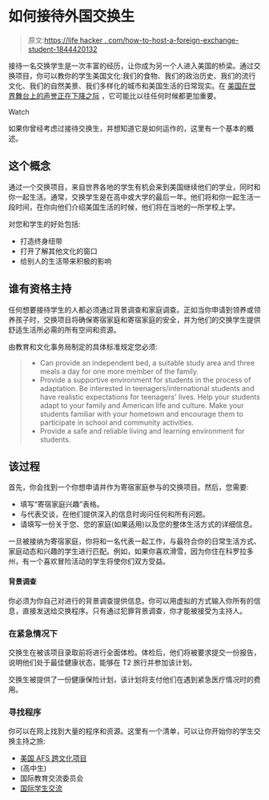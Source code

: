 # 如何接待外国交换生

> 原文:[https://life hacker . com/how-to-host-a-foreign-exchange-student-1844420132](https://lifehacker.com/how-to-host-a-foreign-exchange-student-1844420132)

接待一名交换学生是一次丰富的经历，让你成为另一个人进入美国的桥梁。通过交换项目，你可以教你的学生美国文化:我们的食物、我们的政治历史、我们的流行文化、我们的自然美景、我们多样化的城市和美国生活的日常现实。在 [美国在世界舞台上的声誉正在下降之际](https://www.theguardian.com/us-news/2020/apr/12/us-global-reputation-rock-bottom-donald-trump-coronavirus) ，它可能比以往任何时候都更加重要。

Watch

如果你曾经考虑过接待交换生，并想知道它是如何运作的，这里有一个基本的概述。

## 这个概念

通过一个交换项目，来自世界各地的学生有机会来到美国继续他们的学业，同时和你一起生活。通常，交换学生是在高中或大学的最后一年。他们将和你一起生活一段时间，在你向他们介绍美国生活的时候，他们将在当地的一所学校上学。

对您和学生的好处包括:

*   打造终身纽带
*   打开了解其他文化的窗口
*   给别人的生活带来积极的影响

## 谁有资格主持

任何想要接待学生的人都必须通过背景调查和家庭调查。正如当你申请到领养或领养孩子时，交换项目将确保寄宿家庭和寄宿家庭的安全，并为他们的交换学生提供舒适生活所必需的所有空间和资源。

由教育和文化事务局制定的具体标准规定您必须:

> *   Can provide an independent bed, a suitable study area and three meals a day for one more member of the family.
> *   Provide a supportive environment for students in the process of adaptation. Be interested in teenagers/international students and have realistic expectations for teenagers' lives. Help your students adapt to your family and American life and culture. Make your students familiar with your hometown and encourage them to participate in school and community activities.
> *   Provide a safe and reliable living and learning environment for students.

## 该过程

首先，你会找到一个你想申请并作为寄宿家庭参与的交换项目。然后，您需要:

*   填写“寄宿家庭兴趣”表格。
*   与代表交谈，在他们提供深入的信息时询问任何和所有问题。
*   请填写一份关于您、您的家庭(如果适用)以及您的整体生活方式的详细信息。

一旦被接纳为寄宿家庭，你将和一名代表一起工作，与最符合你的日常生活方式、家庭动态和兴趣的学生进行匹配。例如，如果你喜欢滑雪，因为你住在科罗拉多州，有一个喜欢冒险活动的学生将使你们双方受益。

#### 背景调查

你必须为你自己对进行的背景调查提供信息。你可以用虚拟的方式输入你所有的信息，直接发送给交换程序。只有通过犯罪背景调查，你才能被接受为主持人。

### 在紧急情况下

交换生在被该项目录取前将进行全面体检。体检后，他们将被要求提交一份报告，说明他们处于最佳健康状态，能够在 T2 旅行并参加该计划。

交换生被提供了一份健康保险计划，该计划将支付他们在遇到紧急医疗情况时的费用。

### 寻找程序

你可以在网上找到大量的程序和资源。这里有一个清单，可以让你开始你的学生交换主持之旅:

*   [美国 AFS 跨文化项目](https://www.afsusa.org/host-family/#afs-nav-dos-programs)
*   (高中生)
*   国际教育交流委员会
*   [国际学生交流](https://iseusa.org/host-a-student/)